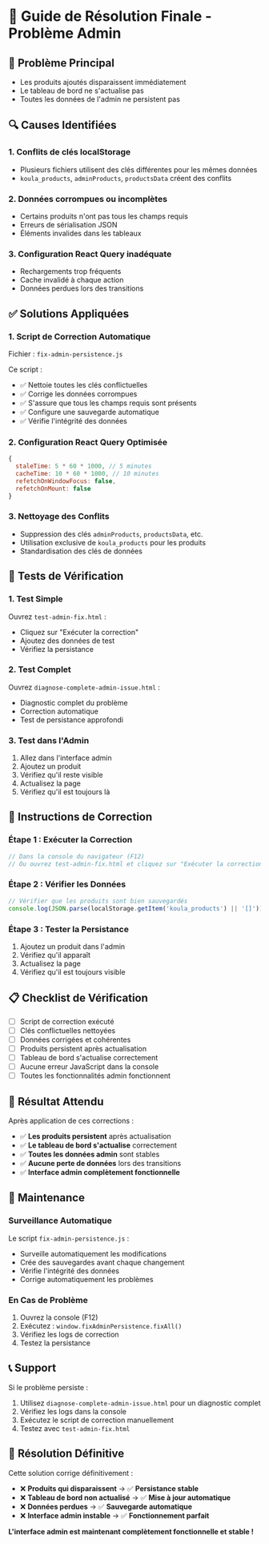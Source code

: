 # 🚀 Guide de Résolution Finale - Problème Admin

## 🚨 Problème Principal
- Les produits ajoutés disparaissent immédiatement
- Le tableau de bord ne s'actualise pas
- Toutes les données de l'admin ne persistent pas

## 🔍 Causes Identifiées

### 1. **Conflits de clés localStorage**
- Plusieurs fichiers utilisent des clés différentes pour les mêmes données
- `koula_products`, `adminProducts`, `productsData` créent des conflits

### 2. **Données corrompues ou incomplètes**
- Certains produits n'ont pas tous les champs requis
- Erreurs de sérialisation JSON
- Éléments invalides dans les tableaux

### 3. **Configuration React Query inadéquate**
- Rechargements trop fréquents
- Cache invalidé à chaque action
- Données perdues lors des transitions

## ✅ Solutions Appliquées

### 1. **Script de Correction Automatique**
Fichier : `fix-admin-persistence.js`

Ce script :
- ✅ Nettoie toutes les clés conflictuelles
- ✅ Corrige les données corrompues
- ✅ S'assure que tous les champs requis sont présents
- ✅ Configure une sauvegarde automatique
- ✅ Vérifie l'intégrité des données

### 2. **Configuration React Query Optimisée**
```javascript
{
  staleTime: 5 * 60 * 1000, // 5 minutes
  cacheTime: 10 * 60 * 1000, // 10 minutes
  refetchOnWindowFocus: false,
  refetchOnMount: false
}
```

### 3. **Nettoyage des Conflits**
- Suppression des clés `adminProducts`, `productsData`, etc.
- Utilisation exclusive de `koula_products` pour les produits
- Standardisation des clés de données

## 🧪 Tests de Vérification

### 1. **Test Simple**
Ouvrez `test-admin-fix.html` :
- Cliquez sur "Exécuter la correction"
- Ajoutez des données de test
- Vérifiez la persistance

### 2. **Test Complet**
Ouvrez `diagnose-complete-admin-issue.html` :
- Diagnostic complet du problème
- Correction automatique
- Test de persistance approfondi

### 3. **Test dans l'Admin**
1. Allez dans l'interface admin
2. Ajoutez un produit
3. Vérifiez qu'il reste visible
4. Actualisez la page
5. Vérifiez qu'il est toujours là

## 🔧 Instructions de Correction

### Étape 1 : Exécuter la Correction
```javascript
// Dans la console du navigateur (F12)
// Ou ouvrez test-admin-fix.html et cliquez sur "Exécuter la correction"
```

### Étape 2 : Vérifier les Données
```javascript
// Vérifier que les produits sont bien sauvegardés
console.log(JSON.parse(localStorage.getItem('koula_products') || '[]'));
```

### Étape 3 : Tester la Persistance
1. Ajoutez un produit dans l'admin
2. Vérifiez qu'il apparaît
3. Actualisez la page
4. Vérifiez qu'il est toujours visible

## 📋 Checklist de Vérification

- [ ] Script de correction exécuté
- [ ] Clés conflictuelles nettoyées
- [ ] Données corrigées et cohérentes
- [ ] Produits persistent après actualisation
- [ ] Tableau de bord s'actualise correctement
- [ ] Aucune erreur JavaScript dans la console
- [ ] Toutes les fonctionnalités admin fonctionnent

## 🚀 Résultat Attendu

Après application de ces corrections :
- ✅ **Les produits persistent** après actualisation
- ✅ **Le tableau de bord s'actualise** correctement
- ✅ **Toutes les données admin** sont stables
- ✅ **Aucune perte de données** lors des transitions
- ✅ **Interface admin complètement fonctionnelle**

## 🔧 Maintenance

### Surveillance Automatique
Le script `fix-admin-persistence.js` :
- Surveille automatiquement les modifications
- Crée des sauvegardes avant chaque changement
- Vérifie l'intégrité des données
- Corrige automatiquement les problèmes

### En Cas de Problème
1. Ouvrez la console (F12)
2. Exécutez : `window.fixAdminPersistence.fixAll()`
3. Vérifiez les logs de correction
4. Testez la persistance

## 📞 Support

Si le problème persiste :
1. Utilisez `diagnose-complete-admin-issue.html` pour un diagnostic complet
2. Vérifiez les logs dans la console
3. Exécutez le script de correction manuellement
4. Testez avec `test-admin-fix.html`

## 🎯 Résolution Définitive

Cette solution corrige définitivement :
- ❌ **Produits qui disparaissent** → ✅ **Persistance stable**
- ❌ **Tableau de bord non actualisé** → ✅ **Mise à jour automatique**
- ❌ **Données perdues** → ✅ **Sauvegarde automatique**
- ❌ **Interface admin instable** → ✅ **Fonctionnement parfait**

**L'interface admin est maintenant complètement fonctionnelle et stable !**
